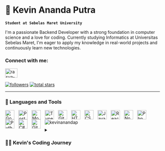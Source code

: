# 📍 Kevin Ananda Putra

**`Student at Sebelas Maret University`**

I'm a passionate Backend Developer with a strong foundation in computer science and a love for coding. Currently studying Informatics at Universitas Sebelas Maret, I'm eager to apply my knowledge in real-world projects and continuously learn new technologies.

<h3 align="left">Connect with me:</h3>
<p align="left">
<a href="https://www.linkedin.com/in/kevin-anandap/" target="blank"><img align="center" src="https://cdn.jsdelivr.net/gh/devicons/devicon/icons/linkedin/linkedin-original.svg" alt="rasya-dika-pratama-091204269" height="30" width="40" /></a>
</p>

   <p align="left">
      <a href="https://github.com/KevinAnandaP?tab=followers">
         <img alt="followers" title="Follow me on Github" src="https://custom-icon-badges.demolab.com/github/followers/KevinAnandaP?color=236ad3&labelColor=1155ba&style=for-the-badge&logo=person-add&label=Follow&logoColor=white"/></a>
      <a href="https://github.com/KevinAnandaP?tab=repositories&sort=stargazers">
         <img alt="total stars" title="Total stars on GitHub" src="https://custom-icon-badges.demolab.com/github/stars/KevinAnandaP?color=55960c&style=for-the-badge&labelColor=488207&logo=star"/></a>
   </p>

---

### 🧰 Languages and Tools

<img align="left" alt="Go" width="30px" style="padding-right:10px;" src="https://cdn.jsdelivr.net/gh/devicons/devicon/icons/go/go-original.svg"/>
<img align="left" alt="Postgresql" width="30px" style="padding-right:10px;" src="https://cdn.jsdelivr.net/gh/devicons/devicon/icons/postgresql/postgresql-original.svg"/>
<img align="left" alt="MongoDB" width="30px" style="padding-right:10px;" src="https://cdn.jsdelivr.net/gh/devicons/devicon/icons/mongodb/mongodb-original.svg"/>
<img align="left" alt="TypeScript" width="30px" style="padding-right:10px;" src="https://cdn.jsdelivr.net/gh/devicons/devicon/icons/typescript/typescript-plain.svg" />
<img align="left" alt="Git" width="30px" style="padding-right:10px;" src="https://cdn.jsdelivr.net/gh/devicons/devicon/icons/git/git-original.svg" />
<img align="left" alt="HTML" width="30px" style="padding-right:10px;" src="https://cdn.jsdelivr.net/gh/devicons/devicon/icons/html5/html5-plain.svg" />
<img align="left" alt="CSS" width="30px" style="padding-right:10px;" src="https://cdn.jsdelivr.net/gh/devicons/devicon/icons/css3/css3-plain.svg" />
<img align="left" alt="JavaScript" width="30px" style="padding-right:10px;" src="https://cdn.jsdelivr.net/gh/devicons/devicon/icons/javascript/javascript-plain.svg" />
<img align="left" alt="React" width="30px" style="padding-right:10px;" src="https://cdn.jsdelivr.net/gh/devicons/devicon/icons/react/react-original.svg" />
<img align="left" alt="NodeJS" width="30px" style="padding-right:10px;" src="https://cdn.jsdelivr.net/gh/devicons/devicon/icons/nodejs/nodejs-original.svg" />
<img align="left" alt="Php" width="30px" style="padding-right:10px;" src="https://cdn.jsdelivr.net/gh/devicons/devicon/icons/php/php-original.svg" />
<img align="left" alt="Python" width="30px" style="padding-right:10px;" src="https://cdn.jsdelivr.net/gh/devicons/devicon/icons/python/python-plain.svg" />
<img align="left" alt="C#" width="30px" style="padding-right:10px;" src="https://cdn.jsdelivr.net/gh/devicons/devicon/icons/csharp/csharp-line.svg" />
<img align="left" alt="GitHub" width="30px" style="padding-right:10px;" src="https://cdn.jsdelivr.net/gh/devicons/devicon/icons/github/github-original.svg" />
<br />

<!--### 📊 Stats-->

<p><img align="left" src="https://github-readme-stats.vercel.app/api/top-langs?username=kevinanandap&show_icons=true&locale=en&layout=compact" alt="kevinanandap" /></p>



<!-- ![Kevin's GitHub stats](https://github-readme-stats.vercel.app/api?username=kevinanandap&show_icons=true&theme=gruvbox) -->

<!-- ![GitHub Streak](https://streak-stats.demolab.com?user=kevinanandap&theme=gruvbox&border_radius=4.5) -->

#
<details>
 <summary><h3>👨‍💻 Kevin's Coding Journey</h3></summary>
   I began my coding journey at the age of 15 during my sophomore year in high school, where I pursued a major in Software Engineering at SMK Telkom Purwokerto. My first programming language was Python, which I learned in the 10th grade. By the 11th grade, I expanded my skills by diving into HTML, CSS, JavaScript, TypeScript, React, CSharp, PHP, Node.js, Go, database management, and gitflow. I had the opportunity to intern remotely for 6 months as a backend developer, which sparked my deep interest in backend development. Since then, I’ve focused on honing my backend skills. In my senior year, I obtained Oracle certification and began building my portfolio on GitHub.
